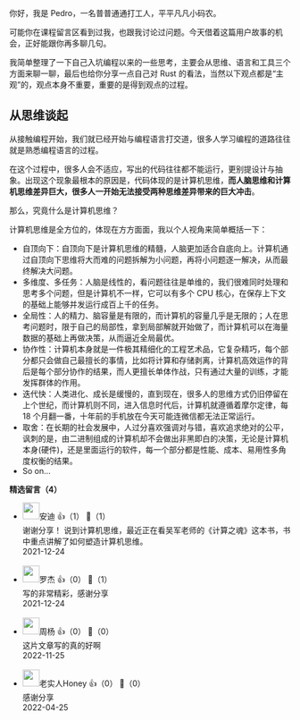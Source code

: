 你好，我是 Pedro，一名普普通通打工人，平平凡凡小码农。

可能你在课程留言区看到过我，也跟我讨论过问题。今天借着这篇用户故事的机会，正好能跟你再多聊几句。

我简单整理了一下自己入坑编程以来的一些思考，主要会从思维、语言和工具三个方面来聊一聊，最后也给你分享一点自己对 Rust 的看法，当然以下观点都是“主观”的，观点本身不重要，重要的是得到观点的过程。

## 从思维谈起

从接触编程开始，我们就已经开始与编程语言打交道，很多人学习编程的道路往往就是熟悉编程语言的过程。

在这个过程中，很多人会不适应，写出的代码往往都不能运行，更别提设计与抽象。出现这个现象最根本的原因是，代码体现的是计算机思维，**而人脑思维和计算机思维差异巨大，很多人一开始无法接受两种思维差异带来的巨大冲击**。

那么，究竟什么是计算机思维？

计算机思维是全方位的，体现在方方面面，我以个人视角来简单概括一下：

- 自顶向下：自顶向下是计算机思维的精髓，人脑更加适合自底向上。计算机通过自顶向下思维将大而难的问题拆解为小问题，再将小问题逐一解决，从而最终解决大问题。
- 多维度、多任务：人脑是线性的，看问题往往是单维的，我们很难同时处理和思考多个问题，但是计算机不一样，它可以有多个 CPU 核心，在保存上下文的基础上能够并发运行成百上千的任务。
- 全局性：人的精力、脑容量是有限的，而计算机的容量几乎是无限的；人在思考问题时，限于自己的局部性，拿到局部解就开始做了，而计算机可以在海量数据的基础上再做决策，从而逼近全局最优。
- 协作性：计算机本身就是一件极其精细化的工程艺术品，它复杂精巧，每个部分都只会做自己最擅长的事情，比如将计算和存储剥离，计算机高效运作的背后是每个部分协作的结果，而人更擅长单体作战，只有通过大量的训练，才能发挥群体的作用。
- 迭代快：人类进化、成长是缓慢的，直到现在，很多人的思维方式仍旧停留在上个世纪，而计算机则不同，进入信息时代后，计算机就遵循着摩尔定律，每 18 个月翻一番，十年前的手机放在今天可能连微信都无法正常运行。
- 取舍：在长期的社会发展中，人过分喜欢强调对与错，喜欢追求绝对的公平，讽刺的是，由二进制组成的计算机却不会做出非黑即白的决策，无论是计算机本身(硬件)，还是里面运行的软件，每一个部分都是性能、成本、易用性多角度权衡的结果。
- So on…
<div><strong>精选留言（4）</strong></div><ul>
<li><img src="" width="30px"><span>安迪</span> 👍（1） 💬（1）<div>谢谢分享！
说到计算机思维，最近正在看吴军老师的《计算之魂》这本书，书中重点讲解了如何塑造计算机思维。</div>2021-12-24</li><br/><li><img src="https://static001.geekbang.org/account/avatar/00/14/26/27/eba94899.jpg" width="30px"><span>罗杰</span> 👍（0） 💬（1）<div>写的非常精彩，感谢分享</div>2021-12-24</li><br/><li><img src="https://static001.geekbang.org/account/avatar/00/17/2f/d8/3f9db19f.jpg" width="30px"><span>周杨</span> 👍（0） 💬（0）<div>这片文章写的真的好啊</div>2022-11-25</li><br/><li><img src="https://static001.geekbang.org/account/avatar/00/10/7d/4d/d98865b2.jpg" width="30px"><span>老实人Honey</span> 👍（0） 💬（0）<div>感谢分享</div>2022-04-25</li><br/>
</ul>